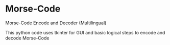 # Morse-Code
Morse-Code Encode and Decoder (Multilingual)

This python code uses tkinter for GUI and basic logical steps to encode and decode Morse-Code
